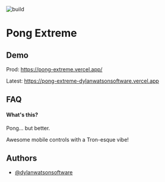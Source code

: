![build](https://github.com/dylanwatsonsoftware/pong-extreme/actions/workflows/main.yml/badge.svg)

# Pong Extreme



## Demo

Prod: https://pong-extreme.vercel.app/

Latest: https://pong-extreme-dylanwatsonsoftware.vercel.app

## FAQ

#### What's this?

Pong... but better.

Awesome mobile controls with a Tron-esque vibe!
## Authors

- [@dylanwatsonsoftware](https://www.github.com/dylanwatsonsoftware)

